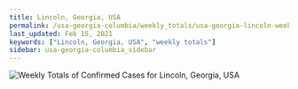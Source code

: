 ```yaml
---
title: Lincoln, Georgia, USA
permalink: /usa-georgia-columbia/weekly_totals/usa-georgia-lincoln-weekly_totals.html
last_updated: Feb 15, 2021
keywords: ["Lincoln, Georgia, USA", "weekly totals"]
sidebar: usa-georgia-columbia_sidebar
---
```


![Weekly Totals of Confirmed Cases for Lincoln, Georgia, USA](/covid_tracker/images/graphs/usa-georgia-lincoln-weekly_totals_graph.png)
